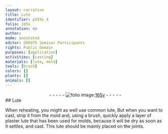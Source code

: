 ```yaml
---
layout: narrative
title: Lute
identifier: p165v_4
folio: 165v
annotation: no
author:
mode: annotated
editor: GR8975 Seminar Participants
rights: Public Domain
purposes: [application]
activities: [casting]
materials: [lute, mold]
tools: [brush]
colors: []
plants: []
animals: []
---
```


 <div class="folio" align="center">- - - - - <a href="http://gallica.bnf.fr/ark:/12148/btv1b10500001g/f336.image" target="_blank"><img src="https://cu-mkp.github.io/GR8975-edition/assets/photo-icon.png" alt="folio image: " style="display:inline-block; margin-bottom:-3px;"/>165v</a> - - - - - </div> <span class="activity"></span> 
## Lute

 
When reheating, you might as well use common <span class="material">lute</span>, But when you want to cast, strip it from the <span class="material">mold</span> and, using a <span class="tool">brush</span>, quickly apply a layer of plaster <span class="material">lute</span> that has been used for molds, because it will be dry as soon as it settles, and cast. This <span class="material">lute</span> should be mainly placed on the joints.
 